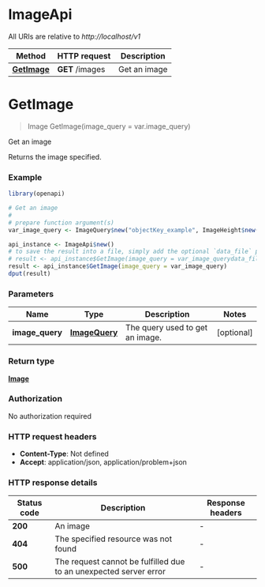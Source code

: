 # ImageApi

All URIs are relative to _http://localhost/v1_

| Method                               | HTTP request    | Description  |
| ------------------------------------ | --------------- | ------------ |
| [**GetImage**](ImageApi.md#GetImage) | **GET** /images | Get an image |

# **GetImage**

> Image GetImage(image_query = var.image_query)

Get an image

Returns the image specified.

### Example

```R
library(openapi)

# Get an image
#
# prepare function argument(s)
var_image_query <- ImageQuery$new("objectKey_example", ImageHeight$new(), ImageAspectRatio$new()) # ImageQuery | The query used to get an image. (Optional)

api_instance <- ImageApi$new()
# to save the result into a file, simply add the optional `data_file` parameter, e.g.
# result <- api_instance$GetImage(image_query = var_image_querydata_file = "result.txt")
result <- api_instance$GetImage(image_query = var_image_query)
dput(result)
```

### Parameters

| Name            | Type                  | Description                     | Notes      |
| --------------- | --------------------- | ------------------------------- | ---------- |
| **image_query** | [**ImageQuery**](.md) | The query used to get an image. | [optional] |

### Return type

[**Image**](Image.md)

### Authorization

No authorization required

### HTTP request headers

- **Content-Type**: Not defined
- **Accept**: application/json, application/problem+json

### HTTP response details

| Status code | Description                                                       | Response headers |
| ----------- | ----------------------------------------------------------------- | ---------------- |
| **200**     | An image                                                          | -                |
| **404**     | The specified resource was not found                              | -                |
| **500**     | The request cannot be fulfilled due to an unexpected server error | -                |
